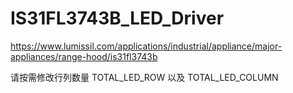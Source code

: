 # IS31FL3743B_LED_Driver

https://www.lumissil.com/applications/industrial/appliance/major-appliances/range-hood/is31fl3743b

请按需修改行列数量 TOTAL_LED_ROW 以及 TOTAL_LED_COLUMN
